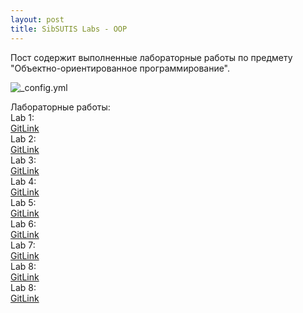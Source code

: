 ```yaml
---
layout: post
title: SibSUTIS Labs - OOP
---
```


Пост содержит выполненные лабораторные работы по предмету "Объектно-ориентированное программирование".  

![_config.yml]()  

Лабораторные работы:  
Lab 1:  
[GitLink](https://github.com/tokar-t-m/university_labs/tree/master/OOP/Lab1)  
Lab 2:  
[GitLink](https://github.com/tokar-t-m/university_labs/tree/master/OOP/Lab2)  
Lab 3:  
[GitLink](https://github.com/tokar-t-m/university_labs/tree/master/OOP/Lab3)  
Lab 4:  
[GitLink](https://github.com/tokar-t-m/university_labs/tree/master/OOP/Lab4)  
Lab 5:  
[GitLink](https://github.com/tokar-t-m/university_labs/tree/master/OOP/Lab5)  
Lab 6:  
[GitLink](https://github.com/tokar-t-m/university_labs/tree/master/OOP/Lab6)  
Lab 7:  
[GitLink](https://github.com/tokar-t-m/university_labs/tree/master/OOP/Lab7)  
Lab 8:  
[GitLink](https://github.com/tokar-t-m/university_labs/tree/master/OOP/Lab8)  
Lab 8:  
[GitLink](https://github.com/tokar-t-m/university_labs/tree/master/OOP/Lab9)